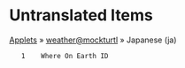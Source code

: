 # Untranslated Items
[Applets](../../../README.md) &#187; [weather@mockturtl](../README.md) &#187; Japanese (ja)

       1	Where On Earth ID
